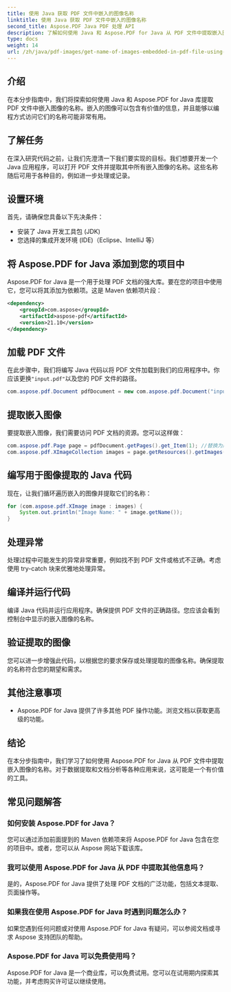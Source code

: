 ```yaml
---
title: 使用 Java 获取 PDF 文件中嵌入的图像名称
linktitle: 使用 Java 获取 PDF 文件中嵌入的图像名称
second_title: Aspose.PDF Java PDF 处理 API
description: 了解如何使用 Java 和 Aspose.PDF for Java 从 PDF 文件中提取嵌入图像名称。带有源代码的分步指南，用于高效提取 PDF 数据。
type: docs
weight: 14
url: /zh/java/pdf-images/get-name-of-images-embedded-in-pdf-file-using-java/
---
```

## 介绍

在本分步指南中，我们将探索如何使用 Java 和 Aspose.PDF for Java 库提取 PDF 文件中嵌入图像的名称。嵌入的图像可以包含有价值的信息，并且能够以编程方式访问它们的名称可能非常有用。

## 了解任务

在深入研究代码之前，让我们先澄清一下我们要实现的目标。我们想要开发一个 Java 应用程序，可以打开 PDF 文件并提取其中所有嵌入图像的名称。这些名称随后可用于各种目的，例如进一步处理或记录。

## 设置环境

首先，请确保您具备以下先决条件：

- 安装了 Java 开发工具包 (JDK)
- 您选择的集成开发环境 (IDE)（Eclipse、IntelliJ 等）

## 将 Aspose.PDF for Java 添加到您的项目中

Aspose.PDF for Java 是一个用于处理 PDF 文档的强大库。要在您的项目中使用它，您可以将其添加为依赖项。这是 Maven 依赖项片段：

```xml
<dependency>
    <groupId>com.aspose</groupId>
    <artifactId>aspose-pdf</artifactId>
    <version>21.10</version>
</dependency>
```

## 加载 PDF 文件

在此步骤中，我们将编写 Java 代码以将 PDF 文件加载到我们的应用程序中。你应该更换`"input.pdf"`以及您的 PDF 文件的路径。

```java
com.aspose.pdf.Document pdfDocument = new com.aspose.pdf.Document("input.pdf");
```

## 提取嵌入图像

要提取嵌入图像，我们需要访问 PDF 文档的资源。您可以这样做：

```java
com.aspose.pdf.Page page = pdfDocument.getPages().get_Item(1); //替换为所需的页码
com.aspose.pdf.XImageCollection images = page.getResources().getImages();
```

## 编写用于图像提取的 Java 代码

现在，让我们循环遍历嵌入的图像并提取它们的名称：

```java
for (com.aspose.pdf.XImage image : images) {
    System.out.println("Image Name: " + image.getName());
}
```

## 处理异常

处理过程中可能发生的异常非常重要，例如找不到 PDF 文件或格式不正确。考虑使用 try-catch 块来优雅地处理异常。

## 编译并运行代码

编译 Java 代码并运行应用程序。确保提供 PDF 文件的正确路径。您应该会看到控制台中显示的嵌入图像的名称。

## 验证提取的图像

您可以进一步增强此代码，以根据您的要求保存或处理提取的图像名称。确保提取的名称符合您的期望和需求。

## 其他注意事项

- Aspose.PDF for Java 提供了许多其他 PDF 操作功能。浏览文档以获取更高级的功能。

## 结论

在本分步指南中，我们学习了如何使用 Aspose.PDF for Java 从 PDF 文件中提取嵌入图像的名称。对于数据提取和文档分析等各种应用来说，这可能是一个有价值的工具。

## 常见问题解答

### 如何安装 Aspose.PDF for Java？

您可以通过添加前面提到的 Maven 依赖项来将 Aspose.PDF for Java 包含在您的项目中。或者，您可以从 Aspose 网站下载该库。

### 我可以使用 Aspose.PDF for Java 从 PDF 中提取其他信息吗？

是的，Aspose.PDF for Java 提供了处理 PDF 文档的广泛功能，包括文本提取、页面操作等。

### 如果我在使用 Aspose.PDF for Java 时遇到问题怎么办？

如果您遇到任何问题或对使用 Aspose.PDF for Java 有疑问，可以参阅文档或寻求 Aspose 支持团队的帮助。

### Aspose.PDF for Java 可以免费使用吗？

Aspose.PDF for Java 是一个商业库，可以免费试用。您可以在试用期内探索其功能，并考虑购买许可证以继续使用。